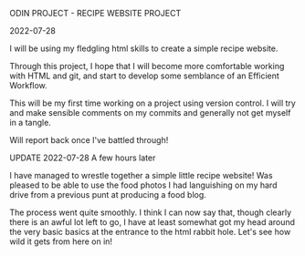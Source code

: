 ODIN PROJECT - RECIPE WEBSITE PROJECT

2022-07-28

I will be using my fledgling html skills to create a simple recipe website.

Through this project, I hope that I will become more comfortable working with HTML
and git, and start to develop some semblance of an Efficient Workflow. 

This will be my first time working on a project using version control. I will try
and make sensible comments on my commits and generally not get myself in a tangle.

Will report back once I've battled through!


UPDATE 2022-07-28 A few hours later

I have managed to wrestle together a simple little recipe website! Was pleased to
be able to use the food photos I had languishing on my hard drive from a previous
punt at producing a food blog.

The process went quite smoothly. I think I can now say that, though clearly there is
an awful lot left to go, I have at least somewhat got my head around the very basic
basics at the entrance to the html rabbit hole. Let's see how wild it gets from here
on in!
